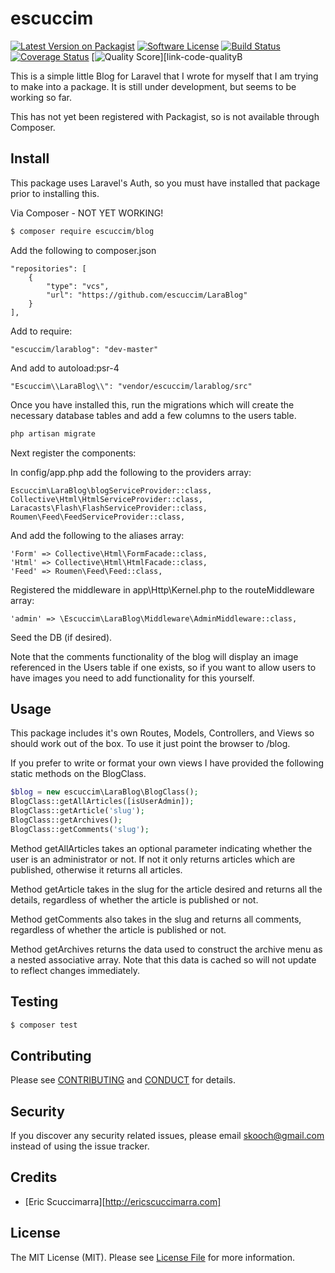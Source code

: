 # escuccim

[![Latest Version on Packagist][ico-version]][link-packagist]
[![Software License][ico-license]](LICENSE.md)
[![Build Status][ico-travis]][link-travis]
[![Coverage Status][ico-scrutinizer]][link-scrutinizer]
[![Quality Score][ico-code-quality]][link-code-qualityB

This is a simple little Blog for Laravel that I wrote for myself that I am trying to make into a package. It is still under development, but seems to be working so far.

This has not yet been registered with Packagist, so is not available through Composer.

## Install

This package uses Laravel's Auth, so you must have installed that package prior to installing this.

Via Composer - NOT YET WORKING!
``` bash
$ composer require escuccim/blog
```

Add the following to composer.json
```
"repositories": [
    {
        "type": "vcs",
        "url": "https://github.com/escuccim/LaraBlog"
    }
],
```
Add to require:
```
"escuccim/larablog": "dev-master"
```

And add to autoload:psr-4
```
"Escuccim\\LaraBlog\\": "vendor/escuccim/larablog/src"
```

Once you have installed this, run the migrations which will create the necessary database tables and add a few columns to the users table.

``` bash
php artisan migrate
``` 
Next register the components:

In config/app.php add the following to the providers array:
```
Escuccim\LaraBlog\blogServiceProvider::class,
Collective\Html\HtmlServiceProvider::class,
Laracasts\Flash\FlashServiceProvider::class,
Roumen\Feed\FeedServiceProvider::class,
```

And add the following to the aliases array:
```
'Form' => Collective\Html\FormFacade::class,
'Html' => Collective\Html\HtmlFacade::class,
'Feed' => Roumen\Feed\Feed::class,
```

Registered the middleware in app\Http\Kernel.php to the routeMiddleware array:
```
'admin' => \Escuccim\LaraBlog\Middleware\AdminMiddleware::class,
```

Seed the DB (if desired).

Note that the comments functionality of the blog will display an image referenced in the Users table if one exists, so if you want to allow users to have images you need to add functionality for this yourself.

## Usage

This package includes it's own Routes, Models, Controllers, and Views so should work out of the box. To use it just point the browser to /blog.

If you prefer to write or format your own views I have provided the following static methods on the BlogClass.
``` php
$blog = new escuccim\LaraBlog\BlogClass();
BlogClass::getAllArticles([isUserAdmin]); 
BlogClass::getArticle('slug');
BlogClass::getArchives();
BlogClass::getComments('slug');
```

Method getAllArticles takes an optional parameter indicating whether the user is an administrator or not. If not it only returns articles which are published, otherwise it returns all articles.

Method getArticle takes in the slug for the article desired and returns all the details, regardless of whether the article is published or not.

Method getComments also takes in the slug and returns all comments, regardless of whether the article is published or not.

Method getArchives returns the data used to construct the archive menu as a nested associative array. Note that this data is cached so will not update to reflect changes immediately.

## Testing

``` bash
$ composer test
```

## Contributing

Please see [CONTRIBUTING](CONTRIBUTING.md) and [CONDUCT](CONDUCT.md) for details.

## Security

If you discover any security related issues, please email skooch@gmail.com instead of using the issue tracker.

## Credits

- [Eric Scuccimarra][http://ericscuccimarra.com]

## License

The MIT License (MIT). Please see [License File](LICENSE.md) for more information.

[ico-version]: https://img.shields.io/packagist/v/escuccim/blog.svg?style=flat-square
[ico-license]: https://img.shields.io/badge/license-MIT-brightgreen.svg?style=flat-square
[ico-travis]: https://img.shields.io/travis/escuccim/blog/master.svg?style=flat-square
[ico-scrutinizer]: https://img.shields.io/scrutinizer/coverage/g/escuccim/blog.svg?style=flat-square
[ico-code-quality]: https://img.shields.io/scrutinizer/g/escuccim/blog.svg?style=flat-square
[ico-downloads]: https://img.shields.io/packagist/dt/escuccim/blog.svg?style=flat-square

[link-packagist]: https://packagist.org/packages/escuccim/larablog
[link-travis]: https://travis-ci.org/escuccim/larablog
[link-scrutinizer]: https://scrutinizer-ci.com/g/escuccim/larablog/code-structure
[link-code-quality]: https://scrutinizer-ci.com/g/escuccim/larablog
[link-downloads]: https://packagist.org/packages/escuccim/larablog
[link-author]: https://github.com/escuccim


